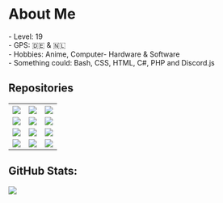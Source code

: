 <h1>About Me</h1>
- Level: 19 <br>
- GPS: 🇩🇪 & 🇳🇱 <br>
- Hobbies: Anime, Computer- Hardware & Software<br>
- Something could: Bash, CSS, HTML, C#, PHP and Discord.js<br>
<h2>Repositories</h2>


<table>
  <tr>
    <th align="center"><a href="https://github.com/DedBash/BeamMP-Server-installer"><img src="https://img.shields.io/badge/BeamMP--Server--installer%20-OK-brightgreen?style=for-the-badge"></a></th>
    <th align="center"><a href="https://github.com/DedBash/AndroidTV-WebAPP"><img src="https://img.shields.io/badge/AndroidTV%20Web%20APP-OK-brightgreen?style=for-the-badge"></a></th>
    <th align="center"><a href="https://github.com/DedBash/Magisk-DNS-Servers"><img src="https://img.shields.io/badge/Magisk%20DNS%20Servers-OK-brightgreen?style=for-the-badge"></a></th>
  </tr>
  <tr>
    <td align="center"><a href="https://github.com/DedBash/BeamMP-Server-installer"><img src="https://github-readme-stats.vercel.app/api/pin/?username=DedBash&repo=unofficial-BeamMP-Server-installer&theme=tokyonight&hide_border=true"></a></td>
    <td align="center"><a href="https://github.com/DedBash/AndroidTV-WebAPP"><img src="https://github-readme-stats.vercel.app/api/pin/?username=DedBash&repo=AndroidTV-WebAPP&theme=tokyonight&hide_border=true"></a></td>
    <td align="center"><a href="https://github.com/DedBash/Magisk-DNS-Servers"><img src="https://github-readme-stats.vercel.app/api/pin/?username=DedBash&repo=Quad9DNS4Magisk&theme=tokyonight&hide_border=true"></a></td>
  </tr>
  <tr>
    <td align="center"><a href="https://github.com/Nixphere/Apt-Mirror"><img src="https://img.shields.io/badge/APT--Mirror%20-OK-brightgreen?style=for-the-badge"></a></td>
    <td align="center"><a href="https://github.com/DedBash/watchface-installer"><img src="https://img.shields.io/badge/WearOS%20watchface%20installer-WIP-9cf?style=for-the-badge"></a></td>
    <td align="center"><a href="https://github.com/DedBash/yourls-discord-bot"><img src="https://img.shields.io/badge/YOURLS%20Discord%20Bot-Error-orange?style=for-the-badge"></a></td>
  </tr>
  <tr>
    <td align="center"><a href="https://github.com/Nixphere/Apt-Mirror"><img src="https://github-readme-stats.vercel.app/api/pin/?username=Nixphere&repo=Apt-Mirror&theme=tokyonight&hide_border=true"></a></td>
    <td align="center"><a href="https://github.com/DedBash/watchface-installer"><img src="https://github-readme-stats.vercel.app/api/pin/?username=DedBash&repo=watchface-installer&theme=tokyonight&hide_border=true"></a></td>
    <td align="center"><a href="https://github.com/DedBash/yourls-discord-bot"><img src="https://github-readme-stats.vercel.app/api/pin/?username=Dedbash&repo=yourls-discord-bot&theme=tokyonight&hide_border=true"></a></td>
  </tr>
</table>


## GitHub Stats:  
![](https://github-readme-stats.vercel.app/api/top-langs/?username=DedBash&theme=tokyonight&hide_border=true&include_all_commits=false&count_private=false&layout=compact)

